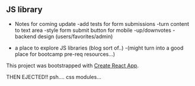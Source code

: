 ## JS library
- Notes for coming update
  -add tests for form submissions
  -turn content to text area
  -style form submit button for mobile
  -up/downvotes
  -backend design (users/favorites/admin)

- a place to explore JS libraries (blog sort of..)
  -(might turn into a good place for bootcamp pre-req resources...)

This project was bootstrapped with [Create React App](https://github.com/facebookincubator/create-react-app).

THEN EJECTED!! psh.... css modules...
